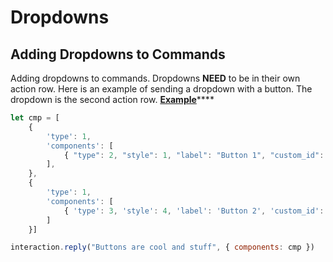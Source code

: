 # Dropdowns

## Adding Dropdowns to Commands

Adding dropdowns to commands. Dropdowns **NEED** to be in their own action row. Here is an example of sending a dropdown with a button. The dropdown is the second action row.  [**Example**](https://github.com/GmBodhi/shandler-example-bot/blob/master/commands/dropdowns.js#L8-L20)\*\*\*\*

```javascript
let cmp = [
    {
        'type': 1,
        'components': [
            { "type": 2, "style": 1, "label": "Button 1", "custom_id": "testing" },
        ],
    },
    {
        'type': 1,
        'components': [
            { 'type': 3, 'style': 4, 'label': 'Button 2', 'custom_id': '2', 'options': [{ 'name': 'test', 'value': 'test', 'label': 'test' }, { 'name': 'hmm', 'value': 'hmmm', 'label': 'hmmm' },], },
        ]
    }]

interaction.reply("Buttons are cool and stuff", { components: cmp })
```


